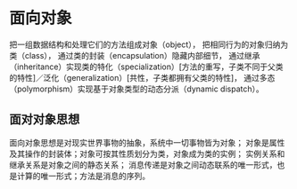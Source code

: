 # 面向对象
把一组数据结构和处理它们的方法组成对象（object），
把相同行为的对象归纳为类（class），
通过类的封装（encapsulation）隐藏内部细节，
通过继承（inheritance）实现类的特化（specialization）[方法的重写，子类不同于父类的特性]／泛化（generalization）[共性，子类都拥有父类的特性]，
通过多态（polymorphism）实现基于对象类型的动态分派（dynamic dispatch）。

## 面对对象思想
面向对象思想是对现实世界事物的抽象，系统中一切事物皆为对象；
对象是属性及其操作的封装体；对象可按其性质划分为类，对象成为类的实例；
实例关系和继承关系是对象之间的静态关系；
消息传递是对象之间动态联系的唯一形式，也是计算的唯一形式；方法是消息的序列。
